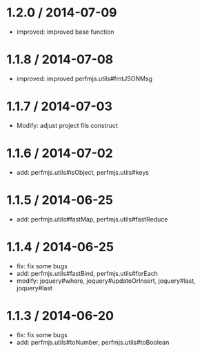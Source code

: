 
1.2.0 / 2014-07-09
==================

 * improved: improved base function

1.1.8 / 2014-07-08
==================

 * improved: improved perfmjs.utils#fmtJSONMsg

1.1.7 / 2014-07-03
==================

 * Modify: adjust project fils construct

1.1.6 / 2014-07-02
==================

 * add: perfmjs.utils#isObject, perfmjs.utils#keys

1.1.5 / 2014-06-25
==================

 * add: perfmjs.utils#fastMap, perfmjs.utils#fastReduce

1.1.4 / 2014-06-25
==================

 * fix: fix some bugs
 * add: perfmjs.utils#fastBind, perfmjs.utils#forEach
 * modify: joquery#where, joquery#updateOrInsert, joquery#last, joquery#last


1.1.3 / 2014-06-20
==================

 * fix: fix some bugs
 * add: perfmjs.utils#toNumber, perfmjs.utils#toBoolean

